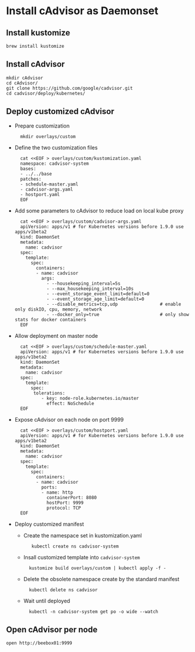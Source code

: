 
# Install cAdvisor as Daemonset

## Install kustomize

    brew install kustomize

## Install cAdvisor

    mkdir cAdvisor
    cd cAdvisor/
    git clone https://github.com/google/cadvisor.git
    cd cadvisor/deploy/kubernetes/

## Deploy customized cAdvisor

- Prepare customization

        mkdir overlays/custom

- Define the two customization files

        cat <<EOF > overlays/custom/kustomization.yaml
        namespace: cadvisor-system
        bases:
        - ../../base
        patches:
        - schedule-master.yaml
        - cadvisor-args.yaml
        - hostport.yaml
        EOF

- Add some parameters to cAdvisor to reduce load on local kube proxy

        cat <<EOF > overlays/custom/cadvisor-args.yaml
        apiVersion: apps/v1 # for Kubernetes versions before 1.9.0 use apps/v1beta2
        kind: DaemonSet
        metadata:
          name: cadvisor
        spec:
          template:
            spec:
              containers:
              - name: cadvisor
                args:
                  - --housekeeping_interval=5s
                  - --max_housekeeping_interval=10s
                  - --event_storage_event_limit=default=0
                  - --event_storage_age_limit=default=0
                  - --disable_metrics=tcp,udp                # enable only diskIO, cpu, memory, network
                  - --docker_only=true                       # only show stats for docker containers
        EOF

- Allow deployment on master node

        cat <<EOF > overlays/custom/schedule-master.yaml
        apiVersion: apps/v1 # for Kubernetes versions before 1.9.0 use apps/v1beta2
        kind: DaemonSet
        metadata:
          name: cadvisor
        spec:
          template:
            spec:
             tolerations:
                - key: node-role.kubernetes.io/master
                  effect: NoSchedule
        EOF

- Expose cAdvisor on each node on port 9999

        cat <<EOF > overlays/custom/hostport.yaml
        apiVersion: apps/v1 # for Kubernetes versions before 1.9.0 use apps/v1beta2
        kind: DaemonSet
        metadata:
          name: cadvisor
        spec:
          template:
            spec:
              containers:
              - name: cadvisor
                ports:
                - name: http
                  containerPort: 8080
                  hostPort: 9999
                  protocol: TCP
        EOF

- Deploy customized manifest
    - Create the namespace set in kustomization.yaml
       
             kubectl create ns cadvisor-system
    
    - Insall customized template into `cadvisor-system`

            kustomize build overlays/custom | kubectl apply -f -
            
    - Delete the obsolete namespace create by the standard manifest

            kubectl delete ns cadvisor

    - Wait until deployed

            kubectl -n cadvisor-system get po -o wide --watch

## Open cAdvisor per node

    open http://beebox01:9999

